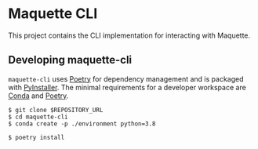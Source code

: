 # Maquette CLI

This project contains the CLI implementation for interacting with Maquette.

## Developing maquette-cli

`maquette-cli` uses [Poetry](https://python-poetry.org/) for dependency management and is packaged with [PyInstaller](https://www.pyinstaller.org/). The minimal requirements for a developer workspace are [Conda](https://docs.conda.io/en/latest/miniconda.html) and [Poetry](https://python-poetry.org/docs/#installation).

```
$ git clone $REPOSITORY_URL
$ cd maquette-cli
$ conda create -p ./environment python=3.8

$ poetry install
```